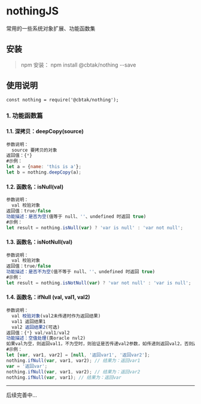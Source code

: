 # nothingJS
  常用的一些系统对象扩展、功能函数集

## 安装

> npm 安装：
  npm install @cbtak/nothing --save

## 使用说明
    const nothing = require('@cbtak/nothing');

### 1. 功能函数篇

#### 1.1. 深拷贝：deepCopy(source)
```js
参数说明：
  source 要拷贝的对象
返回值：{*}
#示例：
let a = {name: 'this is a'};
let b = nothing.deepCopy(a);
```

#### 1.2. 函数名：isNull(val)
```js
参数说明：
  val 校验对象
返回值：true/false
功能描述：是否为空(值等于 null、''、undefined 时返回 true)
#示例：
let result = nothing.isNull(var) ? 'var is null' : 'var not null';
```

#### 1.3. 函数名：isNotNull(val)
```js
参数说明：
  val 校验对象
返回值：true/false
功能描述：是否不为空(值不等于 null、''、undefined 时返回 true)
#示例：
let result = nothing.isNotNull(var) ? 'var not null' : 'var is null';
```
#### 1.4. 函数名：ifNull (val, val1, val2)
```js
参数说明：
  val 校验对象(val2未传递时作为返回结果)
  val1 返回结果1
  val2 返回结果2(可选)
返回值：{*} val/val1/val2
功能描述：空值处理(类oracle nvl2)
如果val为空，则返回val1，不为空时，则验证是否传递val2参数，如传递则返回val2，否则返回val
#示例：
let [var, var1, var2] = [null, '返回var1', '返回var2'];
nothing.ifNull(var, var1, var2); // 结果为：返回var1
var = '返回var';
nothing.ifNull(var, var1, var2); // 结果为：返回var2
nothing.ifNull(var, var1); // 结果为：返回var
```

----------


后续完善中...